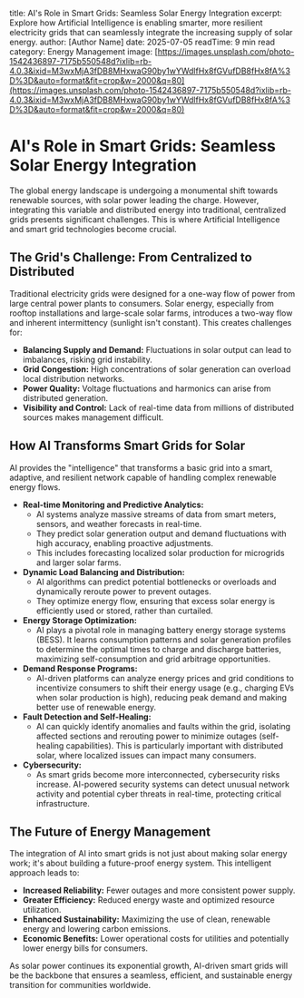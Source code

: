 
title: AI's Role in Smart Grids: Seamless Solar Energy Integration
excerpt: Explore how Artificial Intelligence is enabling smarter, more resilient electricity grids that can seamlessly integrate the increasing supply of solar energy.
author: [Author Name]
date: 2025-07-05
readTime: 9 min read
category: Energy Management
image: [https://images.unsplash.com/photo-1542436897-7175b550548d?ixlib=rb-4.0.3&ixid=M3wxMjA3fDB8MHxwaG90by1wYWdlfHx8fGVufDB8fHx8fA%3D%3D&auto=format&fit=crop&w=2000&q=80](https://images.unsplash.com/photo-1542436897-7175b550548d?ixlib=rb-4.0.3&ixid=M3wxMjA3fDB8MHxwaG90by1wYWdlfHx8fGVufDB8fHx8fA%3D%3D&auto=format&fit=crop&w=2000&q=80)

# AI's Role in Smart Grids: Seamless Solar Energy Integration

The global energy landscape is undergoing a monumental shift towards renewable sources, with solar power leading the charge. However, integrating this variable and distributed energy into traditional, centralized grids presents significant challenges. This is where Artificial Intelligence and smart grid technologies become crucial.

## The Grid's Challenge: From Centralized to Distributed

Traditional electricity grids were designed for a one-way flow of power from large central power plants to consumers. Solar energy, especially from rooftop installations and large-scale solar farms, introduces a two-way flow and inherent intermittency (sunlight isn't constant). This creates challenges for:

* **Balancing Supply and Demand:** Fluctuations in solar output can lead to imbalances, risking grid instability.
* **Grid Congestion:** High concentrations of solar generation can overload local distribution networks.
* **Power Quality:** Voltage fluctuations and harmonics can arise from distributed generation.
* **Visibility and Control:** Lack of real-time data from millions of distributed sources makes management difficult.

## How AI Transforms Smart Grids for Solar

AI provides the "intelligence" that transforms a basic grid into a smart, adaptive, and resilient network capable of handling complex renewable energy flows.

* **Real-time Monitoring and Predictive Analytics:**
    * AI systems analyze massive streams of data from smart meters, sensors, and weather forecasts in real-time.
    * They predict solar generation output and demand fluctuations with high accuracy, enabling proactive adjustments.
    * This includes forecasting localized solar production for microgrids and larger solar farms.
* **Dynamic Load Balancing and Distribution:**
    * AI algorithms can predict potential bottlenecks or overloads and dynamically reroute power to prevent outages.
    * They optimize energy flow, ensuring that excess solar energy is efficiently used or stored, rather than curtailed.
* **Energy Storage Optimization:**
    * AI plays a pivotal role in managing battery energy storage systems (BESS). It learns consumption patterns and solar generation profiles to determine the optimal times to charge and discharge batteries, maximizing self-consumption and grid arbitrage opportunities.
* **Demand Response Programs:**
    * AI-driven platforms can analyze energy prices and grid conditions to incentivize consumers to shift their energy usage (e.g., charging EVs when solar production is high), reducing peak demand and making better use of renewable energy.
* **Fault Detection and Self-Healing:**
    * AI can quickly identify anomalies and faults within the grid, isolating affected sections and rerouting power to minimize outages (self-healing capabilities). This is particularly important with distributed solar, where localized issues can impact many consumers.
* **Cybersecurity:**
    * As smart grids become more interconnected, cybersecurity risks increase. AI-powered security systems can detect unusual network activity and potential cyber threats in real-time, protecting critical infrastructure.

## The Future of Energy Management

The integration of AI into smart grids is not just about making solar energy work; it's about building a future-proof energy system. This intelligent approach leads to:

* **Increased Reliability:** Fewer outages and more consistent power supply.
* **Greater Efficiency:** Reduced energy waste and optimized resource utilization.
* **Enhanced Sustainability:** Maximizing the use of clean, renewable energy and lowering carbon emissions.
* **Economic Benefits:** Lower operational costs for utilities and potentially lower energy bills for consumers.

As solar power continues its exponential growth, AI-driven smart grids will be the backbone that ensures a seamless, efficient, and sustainable energy transition for communities worldwide.

